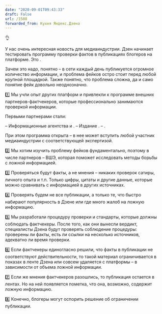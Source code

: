 ```yaml
---
date: "2020-09-01T09:43:33"
draft: False
url: /1508
forwarded_from: Кухня Яндекс.Дзена
---
```


👌 

У нас очень интересная новость для медиаиндустрии. Дзен начинает тестировать программу проверки фактов в публикациях блогеров на платформе. Это . 

Зачем это надо, понятно – в сети каждый день публикуется огромное количество информации, и проблема фейков остро стоит перед любой крупной площадкой. Также понятно, что проблема сложна, да и само понятие фейк довольно неоднозначно. 

1️⃣ Мы учли опыт других платформ и привлекли к программе внешних партнеров-фактчекеров, которые профессионально занимаются проверкой информации. 

Первыми партнерами стали: 

– Информационные агентства  и . 
– Издание .
– . 

При этом программа открыта – в нее может вступить любой участник медиаиндустрии с соответствующей экспертизой. 

2️⃣ Мы хотим изучить проблему фейков фундаментально, поэтому в числе партнеров – ВШЭ, которая поможет исследовать методы борьбы с ложной информацией. 

3️⃣ Проверяться будут факты, а не мнения – никаких проверок сатиры, личного опыта и т.п. Только цифры, цитаты и другие данные, которые можно сравнивать с информацией в других источниках. 

4️⃣ Проверять будем не все публикации, а только те, что быстро набирают популярность в Дзене или где много жалоб на ложную информацию. 

5️⃣ Мы разработали процедуру проверки и стандарты, которые должны соблюдать фактчекеры. После того, как они вынесли вердикт, специалисты Дзена будут проверять соблюдение процедуры: проверены ли факты, есть ли ссылки на несколько источников, адекватно ли время проверки.

6️⃣ Если фактчекеры единогласно решили, что факты в публикации не соответствуют действительности, то такой материал ограничивается в показах в ленте Дзена или совсем удаляется с платформы – в зависимости от объема ложной информации. 

7️⃣ Если же мнения фактчекеров разошлись, то публикация остается в лентах. Но на ней появляется пометка, что она, возможно, содержит ложную информацию. 

8️⃣ Конечно, блогеры могут оспорить решение об ограничении публикации.
